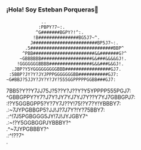### ¡Hola! Soy Esteban Porqueras👋
                 ..                               
                :PBPY?7~:.                        
               ^G#######BGPY?!^:.                 
              !B###############BG5J7~^.           
             J########################BP5J7~:.    
           .5###############################BBP^  
          ^PBB#######################&&#######G?^ 
         ~GBBBBBB###################&&###&&&&GJ!. 
        !GGGGGGGBBBB################&&&###&&GJ!.  
      .JBP?Y5YGGGGGGGGGBBB#################GJ7.   
     :5BBP?JY?Y?JYJPPPGGGGGGGBB###########GJ7:    
    ~G#BBJ?5JJY?JY?Y?JY?555GGPPPPPGGBB###GJ7:     
   7BB5?Y??Y7JJ75J?5??Y?J??Y?Y5YPPPP555PGJ7:      
  ^GBBGPPY?Y7?J7Y?JY7YJ7YJ7Y??Y7YJ7GBBGPJ7:       
   :!?Y5GGBGPP5?Y?7Y7J??Y!75!?Y7?Y!YBBBY7:        
       .:~7JYPGBBGP5?JJ!J?7J7Y?!Y?75BBY7:         
            .:^!7J5PGBGGG5JY!7J!JYJGBY7^          
                  .:~!?Y5GGBGGPJYBBBY?^           
                        .^~7JYPGBBBY?^            
                             .:^!??7^             
                                   .              
                                                         
<!--
**16kram/16kram** is a ✨ _special_ ✨ repository because its `README.md` (this file) appears on your GitHub profile.

Here are some ideas to get you started:

- 🔭 I’m currently working on ...
- 🌱 I’m currently learning ...
- 👯 I’m looking to collaborate on ...
- 🤔 I’m looking for help with ...
- 💬 Ask me about ...
- 📫 How to reach me: ...
- 😄 Pronouns: ...
- ⚡ Fun fact: ...
-->
